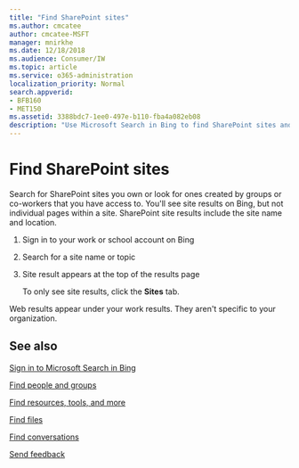 ```yaml
---
title: "Find SharePoint sites"
ms.author: cmcatee
author: cmcatee-MSFT
manager: mnirkhe
ms.date: 12/18/2018
ms.audience: Consumer/IW
ms.topic: article
ms.service: o365-administration
localization_priority: Normal
search.appverid:
- BFB160
- MET150
ms.assetid: 3388bdc7-1ee0-497e-b110-fba4a082eb08
description: "Use Microsoft Search in Bing to find SharePoint sites and the details that you'll see"
---
```


# Find SharePoint sites

Search for SharePoint sites you own or look for ones created by groups or co-workers that you have access to. You'll see site results on Bing, but not individual pages within a site. SharePoint site results include the site name and location.
  
1. Sign in to your work or school account on Bing
    
2. Search for a site name or topic
    
3. Site result appears at the top of the results page
    
    To only see site results, click the **Sites** tab. 
    
Web results appear under your work results. They aren't specific to your organization.
  
## See also

[Sign in to Microsoft Search in Bing](sign-in.md)
  
[Find people and groups](find-people-and-groups.md)
  
[Find resources, tools, and more](find-resources-tools-and-more.md)
  
[Find files](find-files.md)
  
[Find conversations](find-conversations.md)
  
[Send feedback](send-feedback.md)
  

